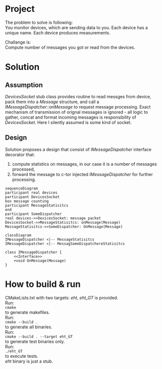 # Project
The problem to solve is following:  
                You monitor devices, which are sending data to you.
                Each device has a unique name.
                Each device produces measurements.

Challange is:  
                Compute number of messages you got or read from the devices.

# Solution
## Assumption
_DevicesSocket_ stub class provides routine to read messges from device, pack them into a _Message_ structure, and call a _IMessageDispatcher::onMessage_ to request message processing. Exact mechanism of transmission of orignal messages is ignored - all logic to gather, concat and format incoming messages is responsibility of _DevicesSocket_. Here I silently assumed is some kind of socket.
## Design
Solution proposes a design that consist of _IMessageDispatcher_ interface decorator that:
1. compute statistics on messages, in our case it is a number of messages processed,
2. forward the message to c-tor injected _IMessageDispatcher_ for further processing.

```mermaid
sequenceDiagram
participant real devices
participant DevicesSocket
box message counting
participant MessageStatisitcs
end
participant SomeDispatcher
real devices->>DevicesSocket: message packet
DevicesSocket->>MessageStatisitcs: onMessage(Message)
MessageStatisitcs->>SomeDispatcher: OnMessage(Message)
```

```mermaid
classDiagram
IMessageDispatcher <|-- MessageStatisitcs
IMessageDispatcher <|-- MessagSomeDispatchereStatisitcs

class IMessageDispatcher {
    <<Interface>>
    +void OnMessage(Message)
}
```


# How to build & run
CMakeLists.txt with two targets: _eht_, _eht_GT_ is provided.  
Run:  
`cmake`  
to generate makefiles.  
Run:  
`cmake --build .`  
to generate all binaries.  
Run:  
`cmake --build . --target eht_GT`  
to generate test binaries only.  
Run:  
`./eht_GT`  
to execute tests.  
_eht_ binary is just a stub.